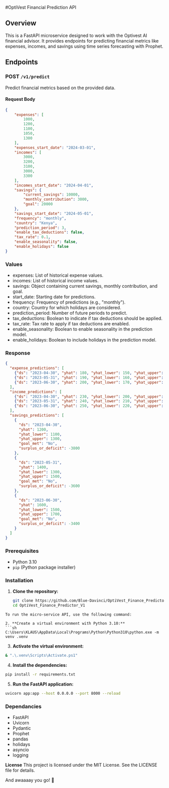 #OptiVest Financial Prediction API

## Overview

This is a FastAPI microservice designed to work with the Optivest AI financial advisor. 
It provides endpoints for predicting financial metrics like expenses, incomes, and savings using time series forecasting with Prophet.

## Endpoints

### POST `/v1/predict`

Predict financial metrics based on the provided data.

#### Request Body

```json
{
    "expenses": [
        1000,
        1200,
        1100,
        1050,
        1300
    ],
    "expenses_start_date": "2024-03-01",
    "incomes": [
        3000,
        3200,
        3100,
        3000,
        3300
    ],
    "incomes_start_date": "2024-04-01",
    "savings": {
        "current_savings": 10000,
        "monthly_contribution": 3000,
        "goal": 20000
    },
    "savings_start_date": "2024-05-01",
    "frequency": "monthly",
    "country": "Kenya",
    "prediction_period": 3,
    "enable_tax_deductions": false,
    "tax_rate": 0.1,
    "enable_seasonality": false,
    "enable_holidays": false
}

```
### Values
- expenses: List of historical expense values.
- incomes: List of historical income values.
- savings: Object containing current savings, monthly contribution, and goal.
- start_date: Starting date for predictions.
- frequency: Frequency of predictions (e.g., "monthly").
- country: Country for which holidays are considered.
- prediction_period: Number of future periods to predict.
- tax_deductions: Boolean to indicate if tax deductions should be applied.
- tax_rate: Tax rate to apply if tax deductions are enabled.
- enable_seasonality: Boolean to enable seasonality in the prediction model.
- enable_holidays: Boolean to include holidays in the prediction model.

### Response
```json
{
  "expense_predictions": [
    {"ds": "2023-04-30", "yhat": 180, "yhat_lower": 150, "yhat_upper": 210},
    {"ds": "2023-05-31", "yhat": 190, "yhat_lower": 160, "yhat_upper": 220},
    {"ds": "2023-06-30", "yhat": 200, "yhat_lower": 170, "yhat_upper": 230}
  ],
  "income_predictions": [
    {"ds": "2023-04-30", "yhat": 230, "yhat_lower": 200, "yhat_upper": 260},
    {"ds": "2023-05-31", "yhat": 240, "yhat_lower": 210, "yhat_upper": 270},
    {"ds": "2023-06-30", "yhat": 250, "yhat_lower": 220, "yhat_upper": 280}
  ],
  "savings_predictions": [
    {
      "ds": "2023-04-30",
      "yhat": 1200,
      "yhat_lower": 1100,
      "yhat_upper": 1300,
      "goal_met": "No",
      "surplus_or_deficit": -3800
    },
    {
      "ds": "2023-05-31",
      "yhat": 1400,
      "yhat_lower": 1300,
      "yhat_upper": 1500,
      "goal_met": "No",
      "surplus_or_deficit": -3600
    },
    {
      "ds": "2023-06-30",
      "yhat": 1600,
      "yhat_lower": 1500,
      "yhat_upper": 1700,
      "goal_met": "No",
      "surplus_or_deficit": -3400
    }
  ]
}
```

### Prerequisites

- Python 3.10
- `pip` (Python package installer)

### Installation
1. **Clone the repository:**

   ```sh
   git clone https://github.com/Blue-Davinci/OptiVest_Finance_Predictor_Micro_Service_V1
   cd OptiVest_Finance_Predictor_V1
  ```
To run the micro-service API, use the following command:

2. **Create a virtual environment with Python 3.10:**
```sh
C:\Users\KLAUS\AppData\Local\Programs\Python\Python310\python.exe -m venv .venv
```

3. **Activate the virtual environment:**
```bash
& ".\.venv\Scripts\Activate.ps1"
```

4. **Install the dependencies:**
```bash
pip install -r requirements.txt
```

5. **Run the FastAPI application:**
```bash
uvicorn app:app --host 0.0.0.0 --port 8000 --reload
```

### Dependancies
- FastAPI
- Uvicorn
- Pydantic
- Prophet
- pandas
- holidays
- asyncio
- logging

**License**
This project is licensed under the MIT License. See the LICENSE file for details.

And awaaaay you go! 🚀
